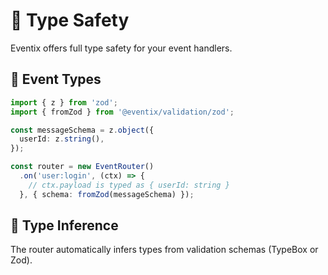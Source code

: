 # 🧠 Type Safety

Eventix offers full type safety for your event handlers.

## 🔸 Event Types

```ts
import { z } from 'zod';
import { fromZod } from '@eventix/validation/zod';

const messageSchema = z.object({
  userId: z.string(),
});

const router = new EventRouter()
  .on('user:login', (ctx) => {
    // ctx.payload is typed as { userId: string }
  }, { schema: fromZod(messageSchema) });
```

## 🔸 Type Inference

The router automatically infers types from validation schemas (TypeBox or Zod).
